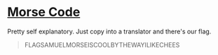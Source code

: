 # [Morse Code](https://ctflearn.com/problems/309)

Pretty self explanatory. Just copy into a translator and there's our flag.

> FLAGSAMUELMORSEISCOOLBYTHEWAYILIKECHEES

